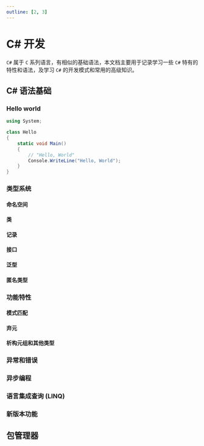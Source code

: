 ```yaml
---
outline: [2, 3]
---
```


# C# 开发

`C#` 属于 `C` 系列语言，有相似的基础语法，本文档主要用于记录学习一些 `C#` 特有的特性和语法，及学习 `C#` 的开发模式和常用的高级知识。

## C# 语法基础

### Hello world

```cs
using System;

class Hello
{
    static void Main()
    {
        // "Hello, World"
        Console.WriteLine("Hello, World");
    }
}
```

### 类型系统

#### 命名空间

#### 类

#### 记录

#### 接口

#### 泛型

#### 匿名类型

### 功能特性

#### 模式匹配

#### 弃元

#### 析构元组和其他类型

### 异常和错误

### 异步编程

### 语言集成查询 (LINQ)

### 新版本功能

## 包管理器
